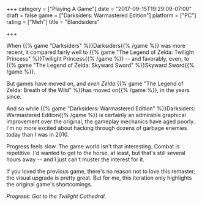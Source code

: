 +++
category = ["Playing A Game"]
date = "2017-09-15T19:29:09-07:00"
draft = false
game = ["Darksiders: Warmastered Edition"]
platform = ["PC"]
rating = ["Meh"]
title = "Blandsiders"

+++

When {{% game "Darksiders" %}}Darksiders{{% /game %}} was more recent, it compared fairly well to {{% game "The Legend of Zelda: Twilight Princess" %}}Twilight Princess{{% /game %}} -- and favorably, even, to {{% game "The Legend of Zelda: Skyward Sword" %}}Skyward Sword{{% /game %}}.

But games have moved on, and <i>even Zelda</i> {{% game "The Legend of Zelda: Breath of the Wild" %}}has moved on{{% /game %}}, in the years since.

And so while {{% game "Darksiders: Warmastered Edition" %}}Darksiders: Warmastered Edition{{% /game %}} is certainly an admirable graphical improvement over the original, the gameplay mechanics have aged poorly.  I'm no more excited about hacking through dozens of garbage enemies today than I was in 2010.

Progress feels slow.  The game world isn't that interesting.  Combat is repetitive.  I'd wanted to get to the horse, at least, but that's still several hours away -- and I just can't muster the interest for it.

If you loved the previous game, there's no reason not to love this remaster; the visual upgrade is pretty great.  But for me, this iteration only highlights the original game's shortcomings.

<i>Progress: Got to the Twilight Cathedral.</i>
